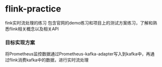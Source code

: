 # flink-practice
fink实时流处理的练习
包含官网的demo练习和项目上的测试方案练习，了解和熟悉flink相关概念以及相关API
### 目标实现方案
将Prometheus监控数据通过Prometheus-kafka-adapter写入到kafka中，再通过flink消费kafka中的数据，进行实时流处理
